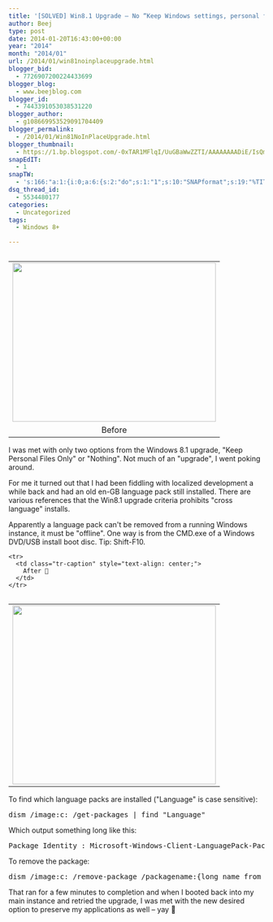 ```yaml
---
title: '[SOLVED] Win8.1 Upgrade – No “Keep Windows settings, personal files, and apps” option'
author: Beej
type: post
date: 2014-01-20T16:43:00+00:00
year: "2014"
month: "2014/01"
url: /2014/01/win81noinplaceupgrade.html
blogger_bid:
  - 7726907200224433699
blogger_blog:
  - www.beejblog.com
blogger_id:
  - 7443391053038531220
blogger_author:
  - g108669953529091704409
blogger_permalink:
  - /2014/01/Win81NoInPlaceUpgrade.html
blogger_thumbnail:
  - https://1.bp.blogspot.com/-0xTAR1MFlqI/UuGBaWwZZTI/AAAAAAAADiE/IsQmRuCsdxM/s1600/before.png
snapEdIT:
  - 1
snapTW:
  - 's:166:"a:1:{i:0;a:6:{s:2:"do";s:1:"1";s:10:"SNAPformat";s:19:"%TITLE% - %EXCERPT%";s:8:"attchImg";s:1:"1";s:9:"isAutoImg";s:1:"A";s:8:"imgToUse";s:0:"";s:4:"doTW";s:1:"1";}}";'
dsq_thread_id:
  - 5534480177
categories:
  - Uncategorized
tags:
  - Windows 8+

---
```

<table cellpadding="0" cellspacing="0" class="tr-caption-container" style="float: right; margin-left: 1em; text-align: right;">
  <tr>
    <td style="text-align: center;">
      <a href="https://www.BeejBlog.com/wp-content/uploads/2014/01/before.png" imageanchor="1" style="clear: right; margin-bottom: 1em; margin-left: auto; margin-right: auto;"><img border="0" height="313" src="https://www.BeejBlog.com/wp-content/uploads/2014/01/before.png" width="400" /></a>
    </td>
  </tr>
  
  <tr>
    <td class="tr-caption" style="text-align: center;">
      Before
    </td>
  </tr>
</table>

I was met with only two options from the Windows 8.1 upgrade, "Keep Personal Files Only" or "Nothing". Not much of an "upgrade", I went poking around.

For me it turned out that I had been fiddling with localized development a while back and had an old en-GB language pack still installed. There are various references that the Win8.1 upgrade criteria prohibits "cross language" installs.

Apparently a language pack can't be removed from a running Windows instance, it must be "offline". One way is from the CMD.exe of a Windows DVD/USB install boot disc. Tip: Shift-F10.

<div id="irc_mimg">
  <table cellpadding="0" cellspacing="0" class="tr-caption-container" style="float: left; text-align: right;">
    <tr>
      <td style="text-align: center;">
        <a data-ved="0CAUQjRw" href="https://www.google.com/url?sa=i&rct=j&q=&esrc=s&source=images&cd=&docid=-v5uE1-SNET-OM&tbnid=gvewjCgwRmJdKM:&ved=0CAUQjRw&url=http%3A%2F%2Fblogs.dirteam.com%2Fblogs%2Fdavestork%2Farchive%2F2013%2F11%2F19%2Fwindows-8-1-enterprise-upgrade-you-can-t-keep-apps.aspx&ei=AlHdUoD7GOrisASRhICYAw&bvm=bv.59568121,d.eW0&psig=AFQjCNHRhB9xY2K4NMzvryI764-AhuvbPg&ust=1390322304330627" id="irc_mil" style="border: 0px none; clear: left; margin-bottom: 1em; margin-left: auto; margin-right: auto;"><img class="irc_mut" height="352" id="irc_mi" src="https://www.BeejBlog.com/wp-content/uploads/2014/01/After.png" style="margin-top: 0px;" width="400" /></a>
      </td>
    </tr>
    
    <tr>
      <td class="tr-caption" style="text-align: center;">
        After 🙂
      </td>
    </tr>
  </table>
</div>

To find which language packs are installed ("Language" is case sensitive):

<pre class="prettyprint">dism /image:c: /get-packages | find "Language"</pre>

Which output something long like this:

<pre class="prettyprint none">Package Identity : Microsoft-Windows-Client-LanguagePack-Package~31bf3856ad364e35~amd64~en-GB~6.2.9200.16384</pre>

To remove the package:

<pre class="prettyprint">dism /image:c: /remove-package /packagename:{long_name_from_above_output}</pre>

That ran for a few minutes to completion and when I booted back into my main instance and retried the upgrade, I was met with the new desired option to preserve my applications as well &#8211; yay 🙂